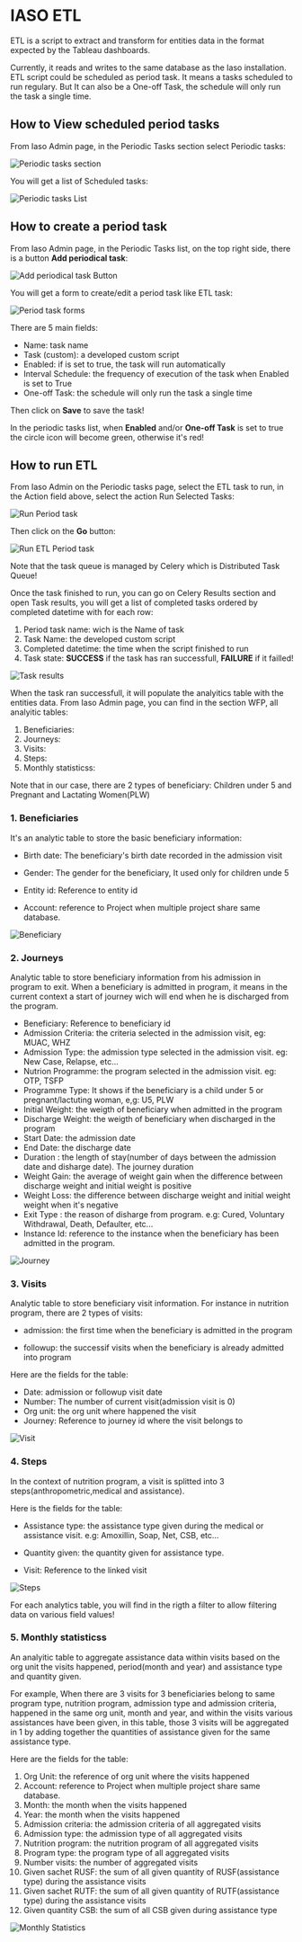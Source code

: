 # IASO ETL

ETL is a script to extract and transform for entities data in the format expected by the Tableau dashboards.

Currently, it reads and writes to the same database as the Iaso installation. ETL script could be scheduled as period task. It means a tasks scheduled to run regulary. But It can also be a One-off Task, the schedule will only run the task a single time.


## How to View scheduled period tasks

From Iaso Admin page, in the Periodic Tasks section select Periodic tasks:

![Periodic tasks section](./attachments/Periodic-Tasks.png)

You will get a list of Scheduled tasks:

![Periodic tasks List](./attachments/Periodic-task-List.png)


## How to create a period task

From Iaso Admin page, in the Periodic Tasks list, on the top right side, there is a button **Add periodical task**:


![Add periodical task Button](./attachments/Add-periodical-task-Button.png)

You will get a form to create/edit a period task like ETL task:

![Period task forms](./attachments/Periodic-task-Iaso-Form.png)

There are 5 main fields:

- Name: task name
- Task (custom): a developed custom script
- Enabled: if is set to true, the task will run automatically
- Interval Schedule: the frequency of execution of the task when Enabled is set to True
- One-off Task: the schedule will only run the task a single time


Then click on **Save** to save the task!

In the periodic tasks list, when **Enabled** and/or **One-off Task** is set to true the circle icon will become green, otherwise it's red!


## How to run ETL


From Iaso Admin on the Periodic tasks page, select the ETL task to run, in the Action field above, select the action Run Selected Tasks:

![Run Period task](./attachments/Select-periodic-task-to-run.png)


Then click on the **Go** button:

![Run ETL Period task](./attachments/Run-periodic-task.png)

Note that the task queue is managed by Celery which is Distributed Task Queue!

Once the task finished to run, you can go on Celery Results section and open Task results, you will get a list of completed tasks ordered by completed datetime with for each row:

1. Period task name: wich is the Name of task
2. Task Name: the developed custom script
3. Completed datetime: the time when the script finished to run
4. Task state: **SUCCESS** if the task has ran successfull, **FAILURE** if it failled!

![Task results](./attachments/Task-results-list.png)


When the task ran successfull, it will populate the analyitics table with the entities data. 
From Iaso Admin page, you can find in the section WFP, all analyitic tables:

1. Beneficiaries: 
2. Journeys:
3. Visits:
4. Steps:
5. Monthly statisticss:

Note that in our case, there are 2 types of beneficiary: Children under 5 and Pregnant and Lactating Women(PLW)

### 1. Beneficiaries

It's an analytic table to store the basic beneficiary information:

- Birth date:  The beneficiary's birth date recorded in the admission visit

- Gender: The gender for the beneficiary, It used only for children unde 5 

- Entity id: Reference to entity id

- Account: reference to Project when multiple project share same database.

![Beneficiary](./attachments/Beneficiary.png)


### 2. Journeys

Analytic table to store beneficiary information from his admission in program to exit. When a beneficiary is admitted in program, it means in the current context a start of journey wich will end when he is discharged from the program. 

- Beneficiary: Reference to beneficiary id
- Admission Criteria: the criteria selected in the admission visit, eg: MUAC, WHZ
- Admission Type: the admission type selected in the admission visit. eg: New Case, Relapse, etc...
- Nutrion Programme: the program selected in the admission visit. eg: OTP, TSFP 
- Programme Type: It shows if the beneficiary is a child under 5 or pregnant/lactuting woman, e,g: U5, PLW
- Initial Weight: the weigth of beneficiary when admitted in the program
- Discharge Weight: the weigth of beneficiary when discharged in the program
- Start Date: the admission date
- End Date: the discharge date
- Duration : the length of stay(number of days between the admission date and disharge date). The journey duration
- Weight Gain: the average of weight gain when the difference between discharge weight and initial weight is positive
- Weight Loss: the difference between discharge weight and initial weight weight when it's negative
- Exit Type : the reason of disharge from program. e.g: Cured, Voluntary Withdrawal, Death, Defaulter, etc...
- Instance Id: reference to the instance when the beneficiary has been admitted in the program.

![Journey](./attachments/Journey.png)

### 3. Visits

Analytic table to store beneficiary visit information. For instance in nutrition program, there are 2 types of visits:

- admission: the first time when the beneficiary is admitted in the program

- followup: the successif visits when the beneficiary is already admitted into program

Here are the fields for the table:

- Date: admission or followup visit date
- Number: The number of current visit(admission visit is 0)
- Org unit: the org unit where happened the visit
- Journey: Reference to journey id where the visit belongs to

![Visit](./attachments/Visits.png)

### 4. Steps

In the context of nutrition program, a visit is splitted into 3 steps(anthropometric,medical and assistance).

Here is the fields for the table:


- Assistance type: the assistance type given during the medical or assistance visit. e.g: Amoxillin, Soap, Net, CSB, etc...

- Quantity given: the quantity given for assistance type.

- Visit: Reference to the linked visit

![Steps](./attachments/Steps.png)


For each analytics table, you will find in the rigth a filter to allow filtering data on various field values!

### 5. Monthly statisticss

An analyitic table to aggregate assistance data within visits based on the org unit the visits happened, period(month and year) and assistance type and quantity given.

For example, When there are 3 visits for 3 beneficiaries belong to same program type, nutrition program, admission type and admission criteria, happened in the same org unit, month and year, and within the visits various assistances have been given,
in this table, those 3 visits will be aggregated in 1 by adding together the quantities of assistance given for the same assistance type.

Here are the fields for the table:

1. Org Unit: the reference of org unit where the visits happened
2. Account: reference to Project when multiple project share same database.
3. Month: the month when the visits happened
4. Year: the month when the visits happened
5. Admission criteria: the admission criteria of all aggregated visits
6. Admission type: the admission type of all aggregated visits
7. Nutrition program:  the nutrition program of all aggregated visits
8. Program type: the program type of all aggregated visits
9. Number visits: the number of aggregated visits
10. Given sachet RUSF: the sum of all given quantity of RUSF(assistance type) during the assistance visits
11. Given sachet RUTF: the sum of all given quantity of RUTF(assistance type) during the assistance visits
12. Given quantity CSB: the sum of all CSB given during assistance type


![Monthly Statistics](./attachments/Monthly-statistics.png)








